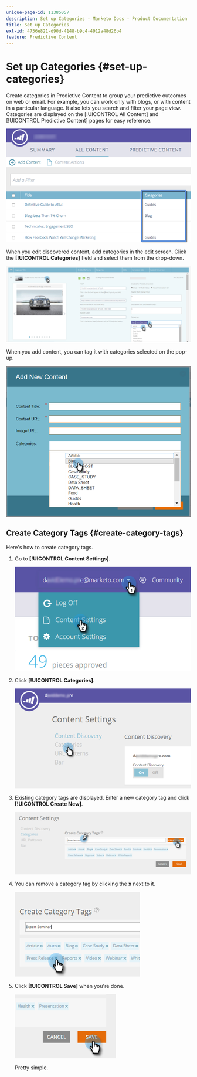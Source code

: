 ```yaml
---
unique-page-id: 11385057
description: Set up Categories - Marketo Docs - Product Documentation
title: Set up Categories
exl-id: 4756e821-d90d-4148-b9c4-4912a48d26b4
feature: Predictive Content
---
```

# Set up Categories {#set-up-categories}

Create categories in Predictive Content to group your predictive outcomes on web or email. For example, you can work only with blogs, or with content in a particular language. It also lets you search and filter your page view.  Categories are displayed on the [!UICONTROL All Content] and [!UICONTROL Predictive Content] pages for easy reference.

![](assets/image2017-10-3-9-3a3-3a44.png)

When you edit discovered content, add categories in the edit screen. Click the **[!UICONTROL Categories]** field and select them from the drop-down.

![](assets/two.png)

When you add content, you can tag it with categories selected on the pop-up.

![](assets/add-new-content-dropdown-hand.png)

## Create Category Tags {#create-category-tags}

Here's how to create category tags.

1. Go to **[!UICONTROL Content Settings]**.

   ![](assets/settings-dropdown-hand-1.png)

1. Click **[!UICONTROL Categories]**.

   ![](assets/content-discovery-categories-hand.png)

1. Existing category tags are displayed. Enter a new category tag and click **[!UICONTROL Create New]**.

   ![](assets/content-settings-create-cat-tags-hand.png)

1. You can remove a category tag by clicking the **x** next to it.

   ![](assets/remove-category-tag-updated.png)

1. Click **[!UICONTROL Save]** when you're done.

   ![](assets/save-new.png)

   Pretty simple.
